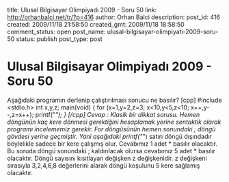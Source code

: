title: Ulusal Bilgisayar Olimpiyadı 2009 - Soru 50
link: http://orhanbalci.net/tr/?p=416
author: Orhan Balci
description: 
post_id: 416
created: 2009/11/18 21:58:50
created_gmt: 2009/11/18 18:58:50
comment_status: open
post_name: ulusal-bilgisayar-olimpiyati-2009-soru-50
status: publish
post_type: post

# Ulusal Bilgisayar Olimpiyadı 2009 - Soru 50

Aşağıdaki programın derlenip çalıştırılması sonucu ne basılır? [cpp] #include <stdio.h> int x,y,z; main(void) { for (x=1,y=2,z=3; x<10,y<5,z<10; x++,y--,z=x++); printf("*"); } [/cpp] Cevap : Klasik bir dikkat sorusu. Hemen döngünün kaç kere dönmesi gerektiğini hesaplamak yerine sentaktik olarak programı incelememiz gerekir. For döngüsünün hemen sonundaki ; döngü gövdesi yerine geçmiştir. Yani aşağıdaki printf("*") satırı döngü dışındadır böylelikle sadece bir kere çalışmış olur. Cevabımız 1 adet * basılır olacaktır. Bu soruda döngü sonundaki ; kaldırılacak olursa cevabımız 5 adet * basılır olacaktır. Döngü sayısını kısıtlayan değişken z değişkenidir. z değişkeni sırasıyla 3,2,4,6,8 değerlerini alarak döngü koşulunu 5 kere sağlamış olacaktır.